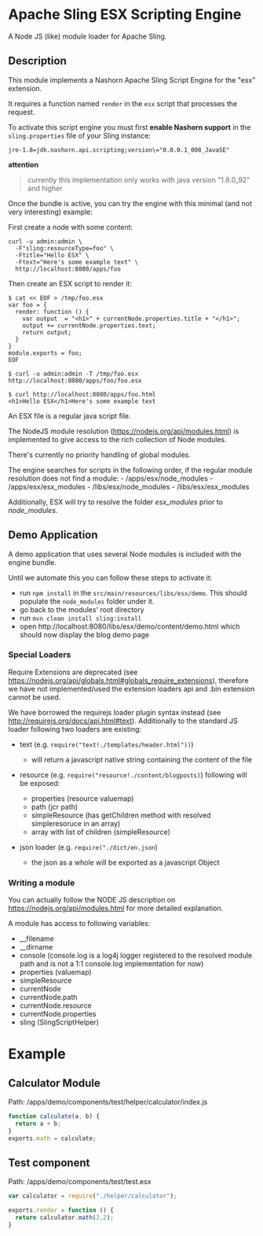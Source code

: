 <!--
/*
 * Licensed to the Apache Software Foundation (ASF) under one or more
 * contributor license agreements.  See the NOTICE file distributed with
 * this work for additional information regarding copyright ownership.
 * The ASF licenses this file to You under the Apache License, Version 2.0
 * (the "License"); you may not use this file except in compliance with
 * the License.  You may obtain a copy of the License at
 *
 *      http://www.apache.org/licenses/LICENSE-2.0
 *
 * Unless required by applicable law or agreed to in writing, software
 * distributed under the License is distributed on an "AS IS" BASIS,
 * WITHOUT WARRANTIES OR CONDITIONS OF ANY KIND, either express or implied.
 * See the License for the specific language governing permissions and
 * limitations under the License.
 */
-->
# Apache Sling ESX Scripting Engine

A Node JS (like) module loader for Apache Sling.

## Description
This module implements a Nashorn Apache Sling Script Engine for the "esx" extension.

It requires a function named `render` in the `esx` script that processes the request.

To activate this script engine you must first **enable Nashorn support** in the 
`sling.properties` file of your Sling instance:

```
jre-1.8=jdk.nashorn.api.scripting;version\="0.0.0.1_008_JavaSE"
```
**attention**
> currently this implementation only works with java version "1.8.0_92" and higher

Once the bundle is active, you can try the engine with this minimal (and not very interesting) example:

First create a node with some content:

    curl -u admin:admin \
      -F"sling:resourceType=foo" \
	  -Ftitle="Hello ESX" \
	  -Ftext="Here's some example text" \
	  http://localhost:8080/apps/foo
	  
Then create an ESX script to render it:

    $ cat << EOF > /tmp/foo.esx
    var foo = {
      render: function () {
        var output  = "<h1>" + currentNode.properties.title + "</h1>";             
        output += currentNode.properties.text;
        return output;     
      }
    }  
    module.exports = foo;
    EOF
	
    $ curl -u admin:admin -T /tmp/foo.esx http://localhost:8080/apps/foo/foo.esx
   
    $ curl http://localhost:8080/apps/foo.html
    <h1>Hello ESX</h1>Here's some example text
  	  

An ESX file is a regular java script file. 

The NodeJS module resolution (https://nodejs.org/api/modules.html) is implemented to give access to the
rich collection of Node modules.

There's currently no priority handling of global modules.

The engine searches for scripts in the following order, if the regular module resolution does not find a module:
        - /apps/esx/node_modules
        - /apps/esx/esx_modules
        - /libs/esx/node_modules
        - /libs/esx/esx_modules

Additionally, ESX will try to resolve the folder *esx_modules* prior to *node_modules*.

## Demo Application
A demo application that uses several Node modules is included with the engine bundle.

Until we automate this you can follow these steps to activate it:

- run `npm install` in the `src/main/resources/libs/esx/demo`. This should populate the `node_modules` folder under it.
- go back to the modules' root directory
- run `mvn clean install sling:install`
- open http://localhost:8080/libs/esx/demo/content/demo.html which should now display the blog demo page

### Special Loaders
Require Extensions are deprecated (see https://nodejs.org/api/globals.html#globals_require_extensions), therefore we have not implemented/used the extension loaders api and .bin extension cannot be used.

We have borrowed the requirejs loader plugin syntax instead (see http://requirejs.org/docs/api.html#text). Additionally to the standard JS loader following two loaders are existing:

- text (e.g. ```require("text!./templates/header.html"))```)
  - will return a javascript native string containing the content of the file
- resource  (e.g. ```require("resource!./content/blogposts)```)
  following will be exposed:
  - properties (resource valuemap)
  - path (jcr path)  
  - simpleResource (has getChildren method with resolved simpleresoruce in an array)
  - array with list of children (simpleResource)

- json loader  (e.g. ```require("./dict/en.json```)
  - the json as a whole will be exported as a javascript Object

### Writing a module
You can actually follow the NODE JS description on https://nodejs.org/api/modules.html for more detailed explanation.

A module has access to following variables:
- __filename
- __dirname
- console (console.log is a log4j logger registered to the resolved module path and is not a 1:1 console.log implementation for now)
- properties (valuemap)
- simpleResource
- currentNode
 - currentNode.path
 - currentNode.resource
 - currentNode.properties
- sling (SlingScriptHelper)


# Example
## Calculator Module
Path: /apps/demo/components/test/helper/calculator/index.js

```javascript
function calculate(a, b) {
  return a + b;
}
exports.math = calculate;
```

## Test component
Path: /apps/demo/components/test/test.esx

```javascript
var calculator = require("./helper/calculator");

exports.render = function () {
  return calculator.math(2,2);
}
```